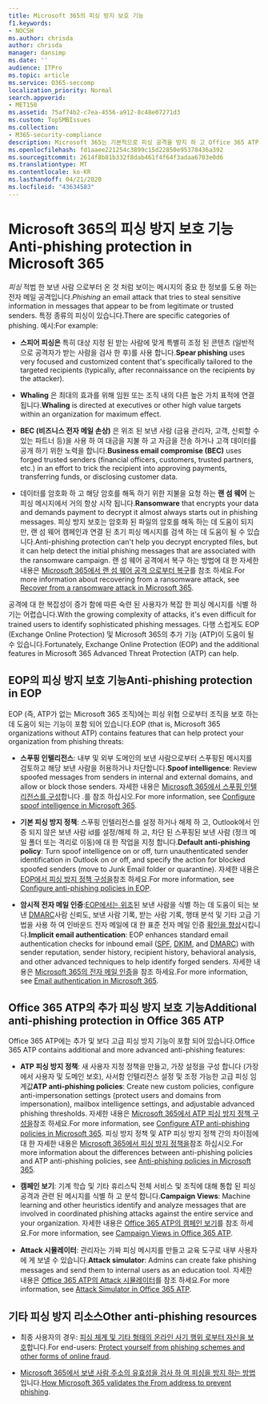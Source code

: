 ```yaml
---
title: Microsoft 365의 피싱 방지 보호 기능
f1.keywords:
- NOCSH
ms.author: chrisda
author: chrisda
manager: dansimp
ms.date: ''
audience: ITPro
ms.topic: article
ms.service: O365-seccomp
localization_priority: Normal
search.appverid:
- MET150
ms.assetid: 75af74b2-c7ea-4556-a912-8c48e07271d3
ms.custom: TopSMBIssues
ms.collection:
- M365-security-compliance
description: Microsoft 365는 기본적으로 피싱 공격을 방지 하 고 Office 365 ATP (Advanced Threat Protection)의 추가 기능을 제공 합니다. 이 항목에서는 Microsoft 365에서 피싱 방지 옵션 및 전략을 배우고 구현 하는 데 사용할 수 있는 온라인 리소스에 대해 소개 합니다.
ms.openlocfilehash: fd1aaee221254c3899c15d22850e95378436a392
ms.sourcegitcommit: 2614f8b81b332f8dab461f4f64f3adaa6703e0d6
ms.translationtype: MT
ms.contentlocale: ko-KR
ms.lasthandoff: 04/21/2020
ms.locfileid: "43634583"
---
```

# <a name="anti-phishing-protection-in-microsoft-365"></a><span data-ttu-id="14c6e-104">Microsoft 365의 피싱 방지 보호 기능</span><span class="sxs-lookup"><span data-stu-id="14c6e-104">Anti-phishing protection in Microsoft 365</span></span>

<span data-ttu-id="14c6e-105">*피싱* 적법 한 보낸 사람 으로부터 온 것 처럼 보이는 메시지의 중요 한 정보를 도용 하는 전자 메일 공격입니다.</span><span class="sxs-lookup"><span data-stu-id="14c6e-105">*Phishing* an email attack that tries to steal sensitive information in messages that appear to be from legitimate or trusted senders.</span></span> <span data-ttu-id="14c6e-106">특정 종류의 피싱이 있습니다.</span><span class="sxs-lookup"><span data-stu-id="14c6e-106">There are specific categories of phishing.</span></span> <span data-ttu-id="14c6e-107">예시:</span><span class="sxs-lookup"><span data-stu-id="14c6e-107">For example:</span></span>

- <span data-ttu-id="14c6e-108">**스피어 피싱은** 특히 대상 지정 된 받는 사람에 맞게 특별히 조정 된 콘텐츠 (일반적으로 공격자가 받는 사람을 검사 한 후)를 사용 합니다.</span><span class="sxs-lookup"><span data-stu-id="14c6e-108">**Spear phishing** uses very focused and customized content that's specifically tailored to the targeted recipients (typically, after reconnaissance on the recipients by the attacker).</span></span>

- <span data-ttu-id="14c6e-109">**Whaling** 은 최대의 효과를 위해 임원 또는 조직 내의 다른 높은 가치 표적에 연결 됩니다.</span><span class="sxs-lookup"><span data-stu-id="14c6e-109">**Whaling** is directed at executives or other high value targets within an organization for maximum effect.</span></span>

- <span data-ttu-id="14c6e-110">**BEC (비즈니스 전자 메일 손상)** 은 위조 된 보낸 사람 (금융 관리자, 고객, 신뢰할 수 있는 파트너 등)을 사용 하 여 대금을 지불 하 고 자금을 전송 하거나 고객 데이터를 공개 하기 위한 노력을 합니다.</span><span class="sxs-lookup"><span data-stu-id="14c6e-110">**Business email compromise (BEC)** uses forged trusted senders (financial officers, customers, trusted partners, etc.) in an effort to trick the recipient into approving payments, transferring funds, or disclosing customer data.</span></span>

- <span data-ttu-id="14c6e-111">데이터를 암호화 하 고 해당 암호를 해독 하기 위한 지불을 요청 하는 **랜 섬 웨어** 는 피싱 메시지에서 거의 항상 시작 됩니다.</span><span class="sxs-lookup"><span data-stu-id="14c6e-111">**Ransomware** that encrypts your data and demands payment to decrypt it almost always starts out in phishing messages.</span></span> <span data-ttu-id="14c6e-112">피싱 방지 보호는 암호화 된 파일의 암호를 해독 하는 데 도움이 되지만, 랜 섬 웨어 캠페인과 연결 된 초기 피싱 메시지를 검색 하는 데 도움이 될 수 있습니다.</span><span class="sxs-lookup"><span data-stu-id="14c6e-112">Anti-phishing protection can't help you decrypt encrypted files, but it can help detect the initial phishing messages that are associated with the ransomware campaign.</span></span> <span data-ttu-id="14c6e-113">랜 섬 웨어 공격에서 복구 하는 방법에 대 한 자세한 내용은 [Microsoft 365에서 랜 섬 웨어 공격 으로부터 복구](recover-from-ransomware.md)를 참조 하세요.</span><span class="sxs-lookup"><span data-stu-id="14c6e-113">For more information about recovering from a ransomware attack, see [Recover from a ransomware attack in Microsoft 365](recover-from-ransomware.md).</span></span>

<span data-ttu-id="14c6e-114">공격에 대 한 복잡성이 증가 함에 따른 숙련 된 사용자가 복잡 한 피싱 메시지를 식별 하기는 어렵습니다.</span><span class="sxs-lookup"><span data-stu-id="14c6e-114">With the growing complexity of attacks, it's even difficult for trained users to identify sophisticated phishing messages.</span></span> <span data-ttu-id="14c6e-115">다행 스럽게도 EOP (Exchange Online Protection) 및 Microsoft 365의 추가 기능 (ATP)이 도움이 될 수 있습니다.</span><span class="sxs-lookup"><span data-stu-id="14c6e-115">Fortunately, Exchange Online Protection (EOP) and the additional features in Microsoft 365 Advanced Threat Protection (ATP) can help.</span></span>

## <a name="anti-phishing-protection-in-eop"></a><span data-ttu-id="14c6e-116">EOP의 피싱 방지 보호 기능</span><span class="sxs-lookup"><span data-stu-id="14c6e-116">Anti-phishing protection in EOP</span></span>

<span data-ttu-id="14c6e-117">EOP (즉, ATP가 없는 Microsoft 365 조직)에는 피싱 위협 으로부터 조직을 보호 하는 데 도움이 되는 기능이 포함 되어 있습니다.</span><span class="sxs-lookup"><span data-stu-id="14c6e-117">EOP (that is, Microsoft 365 organizations without ATP) contains features that can help protect your organization from phishing threats:</span></span>

- <span data-ttu-id="14c6e-118">**스푸핑 인텔리전스**: 내부 및 외부 도메인의 보낸 사람으로부터 스푸핑된 메시지를 검토하고 해당 보낸 사람을 허용하거나 차단합니다.</span><span class="sxs-lookup"><span data-stu-id="14c6e-118">**Spoof intelligence**: Review spoofed messages from senders in internal and external domains, and allow or block those senders.</span></span> <span data-ttu-id="14c6e-119">자세한 내용은 [Microsoft 365에서 스푸핑 인텔리전스를 구성](learn-about-spoof-intelligence.md)합니다 .를 참조 하십시오.</span><span class="sxs-lookup"><span data-stu-id="14c6e-119">For more information, see [Configure spoof intelligence in Microsoft 365](learn-about-spoof-intelligence.md).</span></span>

- <span data-ttu-id="14c6e-120">**기본 피싱 방지 정책**: 스푸핑 인텔리전스를 설정 하거나 해제 하 고, Outlook에서 인증 되지 않은 보낸 사람 id를 설정/해제 하 고, 차단 된 스푸핑된 보낸 사람 (정크 메일 폴더 또는 격리로 이동)에 대 한 작업을 지정 합니다.</span><span class="sxs-lookup"><span data-stu-id="14c6e-120">**Default anti-phishing policy**: Turn spoof intelligence on or off, turn unauthenticated sender identification in Outlook on or off, and specify the action for blocked spoofed senders (move to Junk Email folder or quarantine).</span></span> <span data-ttu-id="14c6e-121">자세한 내용은 [EOP에서 피싱 방지 정책 구성을](configure-anti-phishing-policies-eop.md)참조 하세요.</span><span class="sxs-lookup"><span data-stu-id="14c6e-121">For more information, see [Configure anti-phishing policies in EOP](configure-anti-phishing-policies-eop.md).</span></span>

- <span data-ttu-id="14c6e-122">**암시적 전자 메일 인증**:[EOP에서는 위조](set-up-spf-in-office-365-to-help-prevent-spoofing.md)된 보낸 사람을 식별 하는 데 도움이 되는 보낸 [DMARC](use-dmarc-to-validate-email.md)사람 신뢰도, 보낸 사람 기록, 받는 사람 기록, 행태 분석 및 기타 고급 기법을 사용 하 여 인바운드 전자 메일에 대 한 표준 전자 메일 인증 [확인을 향상](use-dkim-to-validate-outbound-email.md)시킵니다.</span><span class="sxs-lookup"><span data-stu-id="14c6e-122">**Implicit email authentication**: EOP enhances standard email authentication checks for inbound email ([SPF](set-up-spf-in-office-365-to-help-prevent-spoofing.md), [DKIM](use-dkim-to-validate-outbound-email.md), and [DMARC](use-dmarc-to-validate-email.md)) with sender reputation, sender history, recipient history, behavioral analysis, and other advanced techniques to help identify forged senders.</span></span> <span data-ttu-id="14c6e-123">자세한 내용은 [Microsoft 365의 전자 메일 인증](email-validation-and-authentication.md)을 참조 하세요.</span><span class="sxs-lookup"><span data-stu-id="14c6e-123">For more information, see [Email authentication in Microsoft 365](email-validation-and-authentication.md).</span></span>

## <a name="additional-anti-phishing-protection-in-office-365-atp"></a><span data-ttu-id="14c6e-124">Office 365 ATP의 추가 피싱 방지 보호 기능</span><span class="sxs-lookup"><span data-stu-id="14c6e-124">Additional anti-phishing protection in Office 365 ATP</span></span>

<span data-ttu-id="14c6e-125">Office 365 ATP에는 추가 및 보다 고급 피싱 방지 기능이 포함 되어 있습니다.</span><span class="sxs-lookup"><span data-stu-id="14c6e-125">Office 365 ATP contains additional and more advanced anti-phishing features:</span></span>

- <span data-ttu-id="14c6e-126">**ATP 피싱 방지 정책**: 새 사용자 지정 정책을 만들고, 가장 설정을 구성 합니다 (가장에서 사용자 및 도메인 보호), 사서함 인텔리전스 설정 및 조정 가능한 고급 피싱 임계값</span><span class="sxs-lookup"><span data-stu-id="14c6e-126">**ATP anti-phishing policies**: Create new custom policies, configure anti-impersonation settings (protect users and domains from impersonation), mailbox intelligence settings, and adjustable advanced phishing thresholds.</span></span> <span data-ttu-id="14c6e-127">자세한 내용은 [Microsoft 365에서 ATP 피싱 방지 정책 구성을](configure-atp-anti-phishing-policies.md)참조 하세요.</span><span class="sxs-lookup"><span data-stu-id="14c6e-127">For more information, see [Configure ATP anti-phishing policies in Microsoft 365](configure-atp-anti-phishing-policies.md).</span></span> <span data-ttu-id="14c6e-128">피싱 방지 정책 및 ATP 피싱 방지 정책 간의 차이점에 대 한 자세한 내용은 [Microsoft 365에서 피싱 방지 정책을](set-up-anti-phishing-policies.md)참조 하십시오.</span><span class="sxs-lookup"><span data-stu-id="14c6e-128">For more information about the differences between anti-phishing policies and ATP anti-phishing policies, see [Anti-phishing policies in Microsoft 365](set-up-anti-phishing-policies.md).</span></span>

- <span data-ttu-id="14c6e-129">**캠페인 보기**: 기계 학습 및 기타 휴리스틱 전체 서비스 및 조직에 대해 통합 된 피싱 공격과 관련 된 메시지를 식별 하 고 분석 합니다.</span><span class="sxs-lookup"><span data-stu-id="14c6e-129">**Campaign Views**: Machine learning and other heuristics identify and analyze messages that are involved in coordinated phishing attacks against the entire service and your organization.</span></span> <span data-ttu-id="14c6e-130">자세한 내용은 [Office 365 ATP의 캠페인 보기](campaigns.md)를 참조 하세요.</span><span class="sxs-lookup"><span data-stu-id="14c6e-130">For more information, see [Campaign Views in Office 365 ATP](campaigns.md).</span></span>

- <span data-ttu-id="14c6e-131">**Attack 시뮬레이터**: 관리자는 가짜 피싱 메시지를 만들고 교육 도구로 내부 사용자에 게 보낼 수 있습니다.</span><span class="sxs-lookup"><span data-stu-id="14c6e-131">**Attack simulator**: Admins can create fake phishing messages and send them to internal users as an education tool.</span></span> <span data-ttu-id="14c6e-132">자세한 내용은 [Office 365 ATP의 Attack 시뮬레이터](attack-simulator.md)를 참조 하세요.</span><span class="sxs-lookup"><span data-stu-id="14c6e-132">For more information, see [Attack Simulator in Office 365 ATP](attack-simulator.md).</span></span>

## <a name="other-anti-phishing-resources"></a><span data-ttu-id="14c6e-133">기타 피싱 방지 리소스</span><span class="sxs-lookup"><span data-stu-id="14c6e-133">Other anti-phishing resources</span></span>

- <span data-ttu-id="14c6e-134">최종 사용자의 경우: [피싱 체계 및 기타 형태의 온라인 사기 행위 로부터 자신을 보호](https://support.office.com/article/f84750b4-2f2c-46c3-89f6-e65f7f8c3546)합니다.</span><span class="sxs-lookup"><span data-stu-id="14c6e-134">For end-users: [Protect yourself from phishing schemes and other forms of online fraud](https://support.office.com/article/f84750b4-2f2c-46c3-89f6-e65f7f8c3546).</span></span>

- <span data-ttu-id="14c6e-135">[Microsoft 365에서 보낸 사람 주소의 유효성을 검사 하 여 피싱을 방지 하는 방법](how-office-365-validates-the-from-address.md)입니다.</span><span class="sxs-lookup"><span data-stu-id="14c6e-135">[How Microsoft 365 validates the From address to prevent phishing](how-office-365-validates-the-from-address.md).</span></span>